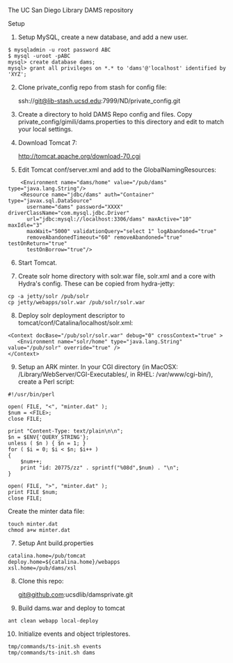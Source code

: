 The UC San Diego Library DAMS repository

Setup

1. Setup MySQL, create a new database, and add a new user.
```
$ mysqladmin -u root password ABC
$ mysql -uroot -pABC
mysql> create database dams;
mysql> grant all privileges on *.* to 'dams'@'localhost' identified by 'XYZ';
```

2. Clone private_config repo from stash for config file:

    ssh://git@lib-stash.ucsd.edu:7999/ND/private_config.git

3. Create a directory to hold DAMS Repo config and files.  Copy private_config/gimili/dams.properties to this directory and edit to match your local settings.

4. Download Tomcat 7:

    http://tomcat.apache.org/download-70.cgi

5. Edit Tomcat conf/server.xml and add to the GlobalNamingResources:
```
    <Environment name="dams/home" value="/pub/dams" type="java.lang.String"/>
    <Resource name="jdbc/dams" auth="Container" type="javax.sql.DataSource"
      username="dams" password="XXXX" driverClassName="com.mysql.jdbc.Driver"
      url="jdbc:mysql://localhost:3306/dams" maxActive="10" maxIdle="3"
      maxWait="5000" validationQuery="select 1" logAbandoned="true"
      removeAbandonedTimeout="60" removeAbandoned="true" testOnReturn="true"
      testOnBorrow="true"/>
```
6. Start Tomcat.

7. Create solr home directory with solr.war file, solr.xml and a core with
   Hydra's config.  These can be copied from hydra-jetty:
```
cp -a jetty/solr /pub/solr
cp jetty/webapps/solr.war /pub/solr/solr.war
```

8. Deploy solr deployment descriptor to tomcat/conf/Catalina/localhost/solr.xml:
```
<Context docBase="/pub/solr/solr.war" debug="0" crossContext="true" >
   <Environment name="solr/home" type="java.lang.String" value="/pub/solr" override="true" />
</Context>
```

9. Setup an ARK minter.  In your CGI directory (in MacOSX: /Library/WebServer/CGI-Executables/, in RHEL: /var/www/cgi-bin/), create a Perl script:
```
#!/usr/bin/perl

open( FILE, "<", "minter.dat" );
$num = <FILE>;
close FILE;

print "Content-Type: text/plain\n\n";
$n = $ENV{'QUERY_STRING'};
unless ( $n ) { $n = 1; }
for ( $i = 0; $i < $n; $i++ )
{
    $num++;
    print "id: 20775/zz" . sprintf("%08d",$num) . "\n";
}

open( FILE, ">", "minter.dat" );
print FILE $num;
close FILE;
```

Create the minter data file:
```
touch minter.dat
chmod a+w minter.dat
```

7. Setup Ant build.properties
```
catalina.home=/pub/tomcat
deploy.home=${catalina.home}/webapps
xsl.home=/pub/dams/xsl
```

8. Clone this repo:

    git@github.com:ucsdlib/damsprivate.git

9. Build dams.war and deploy to tomcat
```
ant clean webapp local-deploy
```

10. Initialize events and object triplestores.
```
tmp/commands/ts-init.sh events
tmp/commands/ts-init.sh dams
```
